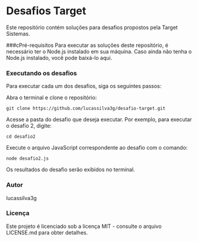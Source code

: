 # Desafios Target
Este repositório contém soluções para desafios propostos pela Target Sistemas.

###cPré-requisitos
Para executar as soluções deste repositório, é necessário ter o Node.js instalado em sua máquina. Caso ainda não tenha o Node.js instalado, você pode baixá-lo aqui.

### Executando os desafios
Para executar cada um dos desafios, siga os seguintes passos:

Abra o terminal e clone o repositório: 
```
git clone https://github.com/lucassilva3g/desafio-target.git
```

Acesse a pasta do desafio que deseja executar. Por exemplo, para executar o desafio 2, digite:
```
cd desafio2
```

Execute o arquivo JavaScript correspondente ao desafio com o comando:
```
node desafio2.js
```

Os resultados do desafio serão exibidos no terminal.

### Autor
lucassilva3g

### Licença
Este projeto é licenciado sob a licença MIT - consulte o arquivo LICENSE.md para obter detalhes.
